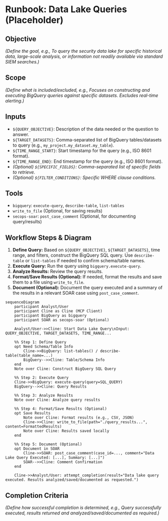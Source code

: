 # Runbook: Data Lake Queries (Placeholder)

## Objective

*(Define the goal, e.g., To query the security data lake for specific historical data, large-scale analysis, or information not readily available via standard SIEM searches.)*

## Scope

*(Define what is included/excluded, e.g., Focuses on constructing and executing BigQuery queries against specific datasets. Excludes real-time alerting.)*

## Inputs

*   `${QUERY_OBJECTIVE}`: Description of the data needed or the question to answer.
*   `${TARGET_DATASETS}`: Comma-separated list of BigQuery tables/datasets to query (e.g., `my_project.my_dataset.my_table`).
*   `${TIME_RANGE_START}`: Start timestamp for the query (e.g., ISO 8601 format).
*   `${TIME_RANGE_END}`: End timestamp for the query (e.g., ISO 8601 format).
*   *(Optional) `${SPECIFIC_FIELDS}`: Comma-separated list of specific fields to retrieve.*
*   *(Optional) `${FILTER_CONDITIONS}`: Specific WHERE clause conditions.*

## Tools

*   `bigquery`: `execute-query`, `describe-table`, `list-tables`
*   `write_to_file` (Optional, for saving results)
*   `secops-soar`: `post_case_comment` (Optional, for documenting query/results)

## Workflow Steps & Diagram

1.  **Define Query:** Based on `${QUERY_OBJECTIVE}`, `${TARGET_DATASETS}`, time range, and filters, construct the BigQuery SQL query. Use `describe-table` or `list-tables` if needed to confirm schema/table names.
2.  **Execute Query:** Run the query using `bigquery.execute-query`.
3.  **Analyze Results:** Review the query results.
4.  **Format/Save Results (Optional):** If needed, format the results and save them to a file using `write_to_file`.
5.  **Document (Optional):** Document the query executed and a summary of the results in a relevant SOAR case using `post_case_comment`.

```{mermaid}
sequenceDiagram
    participant Analyst/User
    participant Cline as Cline (MCP Client)
    participant BigQuery as bigquery
    participant SOAR as secops-soar (Optional)

    Analyst/User->>Cline: Start Data Lake Query\nInput: QUERY_OBJECTIVE, TARGET_DATASETS, TIME_RANGE...

    %% Step 1: Define Query
    opt Need Schema/Table Info
        Cline->>BigQuery: list-tables() / describe-table(table_name=...)
        BigQuery-->>Cline: Table/Schema Info
    end
    Note over Cline: Construct BigQuery SQL Query

    %% Step 2: Execute Query
    Cline->>BigQuery: execute-query(query=SQL_QUERY)
    BigQuery-->>Cline: Query Results

    %% Step 3: Analyze Results
    Note over Cline: Analyze query results

    %% Step 4: Format/Save Results (Optional)
    opt Save Results
        Note over Cline: Format results (e.g., CSV, JSON)
        Cline->>Cline: write_to_file(path="./query_results...", content=FormattedResults)
        Note over Cline: Results saved locally
    end

    %% Step 5: Document (Optional)
    opt Document in SOAR
        Cline->>SOAR: post_case_comment(case_id=..., comment="Data Lake Query Executed: [...], Summary: [...]")
        SOAR-->>Cline: Comment Confirmation
    end

    Cline->>Analyst/User: attempt_completion(result="Data lake query executed. Results analyzed/saved/documented as requested.")

```

## Completion Criteria

*(Define how successful completion is determined, e.g., Query successfully executed, results returned and analyzed/saved/documented as required.)*

